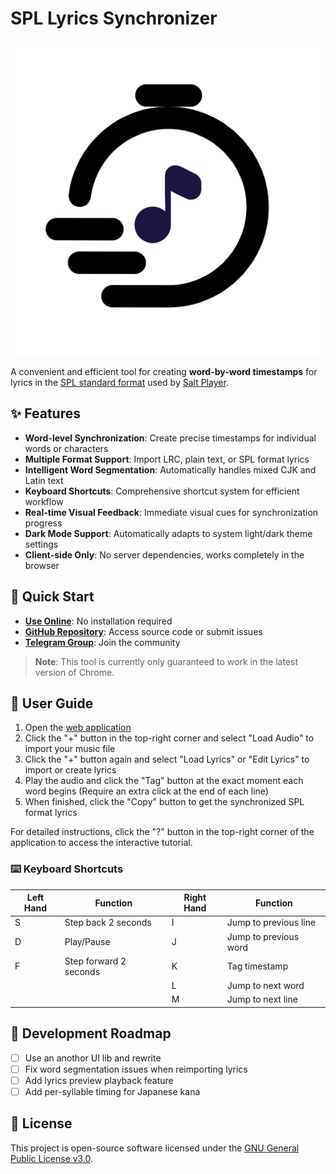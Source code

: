# SPL Lyrics Synchronizer

![Icon](./favicon.png)

A convenient and efficient tool for creating **word-by-word timestamps** for lyrics in the [SPL standard format](https://moriafly.com/standards/spl.html) used by [Salt Player](https://github.com/Moriafly/SaltPlayerSource).

## ✨ Features

- **Word-level Synchronization**: Create precise timestamps for individual words or characters
- **Multiple Format Support**: Import LRC, plain text, or SPL format lyrics
- **Intelligent Word Segmentation**: Automatically handles mixed CJK and Latin text
- **Keyboard Shortcuts**: Comprehensive shortcut system for efficient workflow
- **Real-time Visual Feedback**: Immediate visual cues for synchronization progress
- **Dark Mode Support**: Automatically adapts to system light/dark theme settings
- **Client-side Only**: No server dependencies, works completely in the browser

## 🚀 Quick Start

- **[Use Online](https://spl-syncer.ryanyuan.top/)**: No installation required
- **[GitHub Repository](https://github.com/Tseshongfeeshur/SPL-syncer/)**: Access source code or submit issues
- **[Telegram Group](https://t.me/+J-duJdQv1GAzYjE1)**: Join the community

> **Note**: This tool is currently only guaranteed to work in the latest version of Chrome.

## 📖 User Guide

1. Open the [web application](https://spl-syncer.ryanyuan.top/)
2. Click the "+" button in the top-right corner and select "Load Audio" to import your music file
3. Click the "+" button again and select "Load Lyrics" or "Edit Lyrics" to import or create lyrics
4. Play the audio and click the "Tag" button at the exact moment each word begins (Require an extra click at the end of each line)
5. When finished, click the "Copy" button to get the synchronized SPL format lyrics

For detailed instructions, click the "?" button in the top-right corner of the application to access the interactive tutorial.

### ⌨️ Keyboard Shortcuts

| Left Hand | Function | Right Hand | Function |
|-----------|----------|------------|----------|
| S | Step back 2 seconds | I | Jump to previous line |
| D | Play/Pause | J | Jump to previous word |
| F | Step forward 2 seconds | K | Tag timestamp |
| | | L | Jump to next word |
| | | M | Jump to next line |

## 🔧 Development Roadmap

- [ ] Use an anothor UI lib and rewrite
- [ ] Fix word segmentation issues when reimporting lyrics
- [ ] Add lyrics preview playback feature
- [ ] Add per-syllable timing for Japanese kana

## 📄 License

This project is open-source software licensed under the [GNU General Public License v3.0](./LICENSE).
